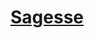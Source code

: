 ﻿---
!LinkItem
Link: abilities_wisdom_hd.md
NameLink: <!--NameLink-->[Sagesse](hd_abilities_wisdom.md)<!--/NameLink-->
Id: abilities_hd.md#sagesse
ParentLink: abilities_hd.md#utiliser-les-caractéristiques
Name: Sagesse
ParentName: Utiliser les caractéristiques
---




# [Sagesse](hd_abilities_wisdom.md)



